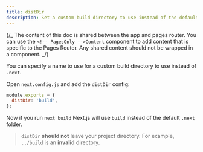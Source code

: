 ```yaml
---
title: distDir
description: Set a custom build directory to use instead of the default .next directory.
---
```


{/_ The content of this doc is shared between the app and pages router. You can use the `<!-- PagesOnly -->Content` component to add content that is specific to the Pages Router. Any shared content should not be wrapped in a component. _/}

You can specify a name to use for a custom build directory to use instead of `.next`.

Open `next.config.js` and add the `distDir` config:

```js filename="next.config.js"
module.exports = {
  distDir: 'build',
};
```

Now if you run `next build` Next.js will use `build` instead of the default `.next` folder.

> `distDir` **should not** leave your project directory. For example, `../build` is an **invalid** directory.
